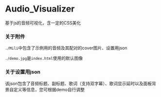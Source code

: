 # Audio_Visualizer
基于js的音频可视化，含一定的CSS美化
### 关于附件
`./Mili`中包含了示例用的音频及其配对的cover图片、设置用json

`./demo.jpg`是`index.html`使用的默认图像
### 关于设置用json
该json包含了音频标题、副标题、歌词（支持双字幕）、歌词显示延时以及面板背景自定义等信息，您可根据demo自行调整
